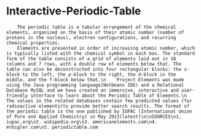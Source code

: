 # Interactive-Periodic-Table
        The periodic table is a tabular arrangement of the chemical elements, organized on the basis of their atomic number (number of protons in the nucleus), electron configurations, and recurring chemical properties.
        Elements are presented in order of increasing atomic number, which is typically listed with the chemical symbol in each box. The standard form of the table consists of a grid of elements laid out in 18 columns and 7 rows, with a double row of elements below that. The table can also be deconstructed into four rectangular blocks: the s-block to the left, the p-block to the right, the d-block in the middle, and the f-block below that.\n    Project Elements was made using the Java programming language(Netbeans IDE) and a Relational Database MySQL and we have created an immersive, interactive and user-friendly interface to learn about the Periodic Table of Elements.\n   The values in the related databases contain few predicted values (for radioactive elements)to provide better search results. The format of the periodic table is the one published by IUPAC (International Union of Pure and Applied Chemistry) in May 2013(latest)\n\nSOURCES\n1. iupac.org\n2. wikipedia.org\n3. americanelements.com\n4. mrbigler.com\n5. periodictable.com

